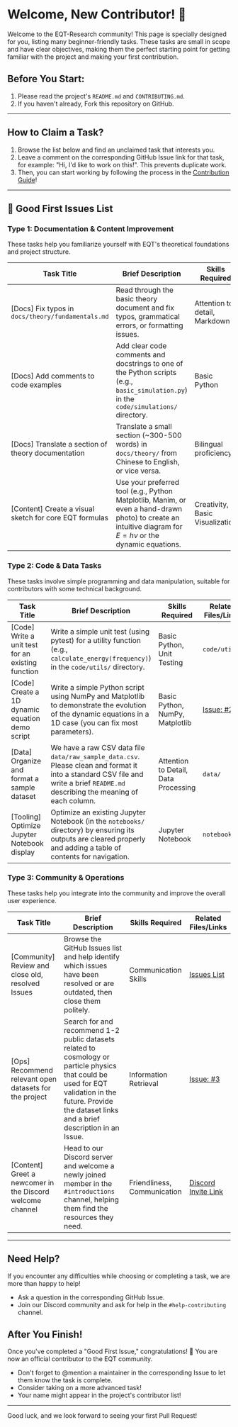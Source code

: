 # Welcome, New Contributor! 👋

Welcome to the EQT-Research community! This page is specially designed for you, listing many beginner-friendly tasks. These tasks are small in scope and have clear objectives, making them the perfect starting point for getting familiar with the project and making your first contribution.

## Before You Start:

1. Please read the project's `README.md` and `CONTRIBUTING.md`.
2. If you haven't already, Fork this repository on GitHub.

---

## How to Claim a Task?

1. Browse the list below and find an unclaimed task that interests you.
2. Leave a comment on the corresponding GitHub Issue link for that task, for example: "Hi, I'd like to work on this!". This prevents duplicate work.
3. Then, you can start working by following the process in the [Contribution Guide](CONTRIBUTING.md)!

---

## 🚀 Good First Issues List

### Type 1: Documentation & Content Improvement

These tasks help you familiarize yourself with EQT's theoretical foundations and project structure.

| Task Title | Brief Description | Skills Required | Related Files/Links |
|------------|------------------|----------------|---------------------|
| [Docs] Fix typos in `docs/theory/fundamentals.md` | Read through the basic theory document and fix typos, grammatical errors, or formatting issues. | Attention to detail, Markdown | `docs/theory/fundamentals.md` |
| [Docs] Add comments to code examples | Add clear code comments and docstrings to one of the Python scripts (e.g., `basic_simulation.py`) in the `code/simulations/` directory. | Basic Python | `code/simulations/` |
| [Docs] Translate a section of theory documentation | Translate a small section (~300-500 words) in `docs/theory/` from Chinese to English, or vice versa. | Bilingual proficiency | `docs/theory/` |
| [Content] Create a visual sketch for core EQT formulas | Use your preferred tool (e.g., Python Matplotlib, Manim, or even a hand-drawn photo) to create an intuitive diagram for $E = h\nu$ or the dynamic equations. | Creativity, Basic Visualization | [Issue: #1](https://github.com/EQT-Research/EnergyQuantumTheory/issues/1) |

### Type 2: Code & Data Tasks

These tasks involve simple programming and data manipulation, suitable for contributors with some technical background.

| Task Title | Brief Description | Skills Required | Related Files/Links |
|------------|------------------|----------------|---------------------|
| [Code] Write a unit test for an existing function | Write a simple unit test (using pytest) for a utility function (e.g., `calculate_energy(frequency)`) in the `code/utils/` directory. | Basic Python, Unit Testing | `code/utils/` |
| [Code] Create a 1D dynamic equation demo script | Write a simple Python script using NumPy and Matplotlib to demonstrate the evolution of the dynamic equations in a 1D case (you can fix most parameters). | Basic Python, NumPy, Matplotlib | [Issue: #2](https://github.com/EQT-Research/EnergyQuantumTheory/issues/2) |
| [Data] Organize and format a sample dataset | We have a raw CSV data file `data/raw_sample_data.csv`. Please clean and format it into a standard CSV file and write a brief `README.md` describing the meaning of each column. | Attention to Detail, Data Processing | `data/` |
| [Tooling] Optimize Jupyter Notebook display | Optimize an existing Jupyter Notebook (in the `notebooks/` directory) by ensuring its outputs are cleared properly and adding a table of contents for navigation. | Jupyter Notebook | `notebooks/` |

### Type 3: Community & Operations

These tasks help you integrate into the community and improve the overall user experience.

| Task Title | Brief Description | Skills Required | Related Files/Links |
|------------|------------------|----------------|---------------------|
| [Community] Review and close old, resolved Issues | Browse the GitHub Issues list and help identify which issues have been resolved or are outdated, then close them politely. | Communication Skills | [Issues List](https://github.com/EQT-Research/EnergyQuantumTheory/issues) |
| [Ops] Recommend relevant open datasets for the project | Search for and recommend 1-2 public datasets related to cosmology or particle physics that could be used for EQT validation in the future. Provide the dataset links and a brief description in an Issue. | Information Retrieval | [Issue: #3](https://github.com/EQT-Research/EnergyQuantumTheory/issues/3) |
| [Content] Greet a newcomer in the Discord welcome channel | Head to our Discord server and welcome a newly joined member in the `#introductions` channel, helping them find the resources they need. | Friendliness, Communication | [Discord Invite Link](https://discord.gg/EQT-Research) |

---

## Need Help?

If you encounter any difficulties while choosing or completing a task, we are more than happy to help!

- Ask a question in the corresponding GitHub Issue.
- Join our Discord community and ask for help in the `#help-contributing` channel.

## After You Finish!

Once you've completed a "Good First Issue," congratulations! 🎉 You are now an official contributor to the EQT community.

- Don't forget to @mention a maintainer in the corresponding Issue to let them know the task is complete.
- Consider taking on a more advanced task!
- Your name might appear in the project's contributor list!

---

Good luck, and we look forward to seeing your first Pull Request!
